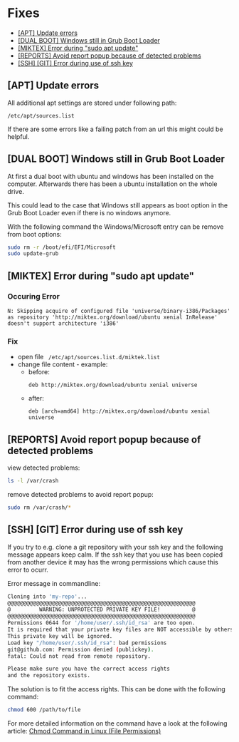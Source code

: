 <!-- omit in toc -->
# Fixes 
- [[APT] Update errors](#apt-update-errors)
- [[DUAL BOOT] Windows still in Grub Boot Loader](#dual-boot-windows-still-in-grub-boot-loader)
- [[MIKTEX] Error during "sudo apt update"](#miktex-error-during-sudo-apt-update)
- [[REPORTS] Avoid report popup because of detected problems](#reports-avoid-report-popup-because-of-detected-problems)
- [[SSH] [GIT] Error during use of ssh key](#ssh-git-error-during-use-of-ssh-key)

## [APT] Update errors
All additional apt settings are stored under following path:

`/etc/apt/sources.list`

If there are some errors like a failing patch from an url this might could be helpful.

## [DUAL BOOT] Windows still in Grub Boot Loader
At first a dual boot with ubuntu and windows has been installed on the computer. Afterwards there has been a ubuntu installation on the whole drive.

This could lead to the case that Windows still appears as boot option in the Grub Boot Loader even if there is no windows anymore.

With the following command the Windows/Microsoft entry can be remove from boot options:
```bash
sudo rm -r /boot/efi/EFI/Microsoft
sudo update-grub
```

## [MIKTEX] Error during "sudo apt update"
<!-- omit in toc -->
### Occuring Error
```
N: Skipping acquire of configured file 'universe/binary-i386/Packages' as repository 'http://miktex.org/download/ubuntu xenial InRelease' doesn't support architecture 'i386'
```

<!-- omit in toc -->
### Fix
- open file ``` /etc/apt/sources.list.d/miktek.list```
- change file content - example:
  - before:
    ```
    deb http://miktex.org/download/ubuntu xenial universe
    ```
  - after:
    ```
    deb [arch=amd64] http://miktex.org/download/ubuntu xenial universe
    ```

## [REPORTS] Avoid report popup because of detected problems
view detected problems:
```bash
ls -l /var/crash
```

remove detected problems to avoid report popup:
```bash
sudo rm /var/crash/*
```

## [SSH] [GIT] Error during use of ssh key
If you try to e.g. clone a git repository with your ssh key and the following message appears keep calm.
If the ssh key that you use has been copied from another device it may has the wrong permissions which cause this error to ocurr.

Error message in commandline:
```bash
Cloning into 'my-repo'...
@@@@@@@@@@@@@@@@@@@@@@@@@@@@@@@@@@@@@@@@@@@@@@@@@@@@@@@@@@@
@         WARNING: UNPROTECTED PRIVATE KEY FILE!          @
@@@@@@@@@@@@@@@@@@@@@@@@@@@@@@@@@@@@@@@@@@@@@@@@@@@@@@@@@@@
Permissions 0644 for '/home/user/.ssh/id_rsa' are too open.
It is required that your private key files are NOT accessible by others.
This private key will be ignored.
Load key "/home/user/.ssh/id_rsa": bad permissions
git@github.com: Permission denied (publickey).
fatal: Could not read from remote repository.

Please make sure you have the correct access rights
and the repository exists.
```

The solution is to fit the access rights. This can be done with the following command:
```bash
chmod 600 /path/to/file
```

For more detailed information on the command have a look at the following article:
[Chmod Command in Linux (File Permissions)](https://linuxize.com/post/chmod-command-in-linux/)
